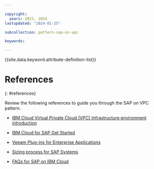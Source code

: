 ```yaml
---

copyright:
  years: 2023, 2024
lastupdated: "2024-01-25"

subcollection: pattern-sap-on-vpc

keywords:

---
```


{{site.data.keyword.attribute-definition-list}}

# References
{: #references}

Review the following references to guide you through the SAP on VPC pattern. 

* [IBM Cloud Virtual Private Cloud (VPC) Infrastructure environment introduction](https://cloud.ibm.com/docs/sap?topic=sap-vpc-env-introduction)

* [IBM Cloud for SAP Get Started](https://cloud.ibm.com/docs/sap?topic=sap-get-started)

* [Veeam Plug-ins for Enterprise Applications](https://helpcenter.veeam.com/docs/backup/plugins/overview.html?ver=120)

* [Sizing process for SAP Systems](https://cloud.ibm.com/docs/sap?topic=sap-sizing&interface=ui)

* [FAQs for SAP on IBM Cloud](https://cloud.ibm.com/docs/sap?topic=sap-faq-ibm-cloud-for-sap)

